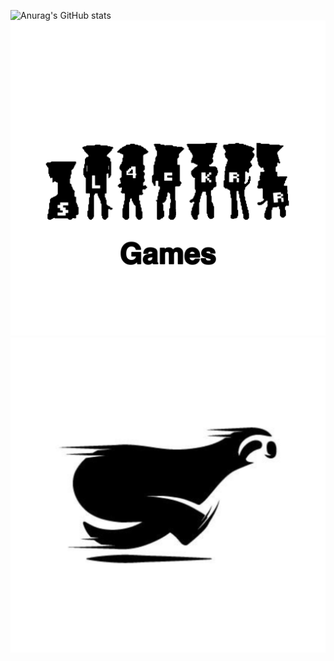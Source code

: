 ![Anurag's GitHub stats](https://github-readme-stats.vercel.app/api?username=ublockedslackrr&show_icons=true&theme=dracula)
<a href="https://ublockedslackrr.github.io./" style="width:100px;"><img src="slackrrgames.png"></a>
<a href="https://ublockedslackrr.github.io./"><img src="slackrr.png"></a>
